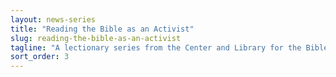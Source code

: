 ```yaml
---
layout: news-series
title: "Reading the Bible as an Activist"
slug: reading-the-bible-as-an-activist
tagline: "A lectionary series from the Center and Library for the Bible and Social Justice."
sort_order: 3
---
```

